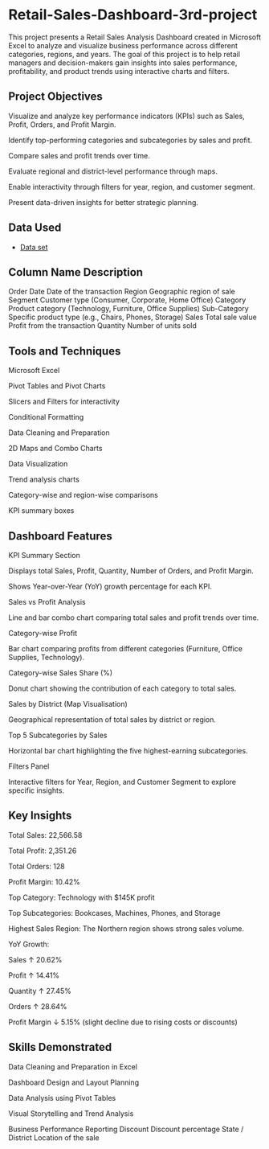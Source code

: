 # Retail-Sales-Dashboard-3rd-project
This project presents a Retail Sales Analysis Dashboard created in Microsoft Excel to analyze and visualize business performance across different categories, regions, and years. The goal of this project is to help retail managers and decision-makers gain insights into sales performance, profitability, and product trends using interactive charts and filters.
## Project Objectives

Visualize and analyze key performance indicators (KPIs) such as Sales, Profit, Orders, and Profit Margin.

Identify top-performing categories and subcategories by sales and profit.

Compare sales and profit trends over time.

Evaluate regional and district-level performance through maps.

Enable interactivity through filters for year, region, and customer segment.

Present data-driven insights for better strategic planning.

## Data Used

- <a href="https://github.com/sudipto18/Retail-Sales-Dashboard-3rd-project/blob/main/Retail%20Sales%20Dashboard-3rd%20project.xlsx">Data set</a>

## Column Name	Description
Order Date	Date of the transaction
Region	Geographic region of sale
Segment	Customer type (Consumer, Corporate, Home Office)
Category	Product category (Technology, Furniture, Office Supplies)
Sub-Category	Specific product type (e.g., Chairs, Phones, Storage)
Sales	Total sale value
Profit from the transaction
Quantity	Number of units sold
## Tools and Techniques

Microsoft Excel

Pivot Tables and Pivot Charts

Slicers and Filters for interactivity

Conditional Formatting

Data Cleaning and Preparation

2D Maps and Combo Charts

Data Visualization

Trend analysis charts

Category-wise and region-wise comparisons

KPI summary boxes

## Dashboard Features

KPI Summary Section

Displays total Sales, Profit, Quantity, Number of Orders, and Profit Margin.

Shows Year-over-Year (YoY) growth percentage for each KPI.

Sales vs Profit Analysis

Line and bar combo chart comparing total sales and profit trends over time.

Category-wise Profit

Bar chart comparing profits from different categories (Furniture, Office Supplies, Technology).

Category-wise Sales Share (%)

Donut chart showing the contribution of each category to total sales.

Sales by District (Map Visualisation)

Geographical representation of total sales by district or region.

Top 5 Subcategories by Sales

Horizontal bar chart highlighting the five highest-earning subcategories.

Filters Panel

Interactive filters for Year, Region, and Customer Segment to explore specific insights.

## Key Insights

Total Sales: 22,566.58

Total Profit: 2,351.26

Total Orders: 128

Profit Margin: 10.42%

Top Category: Technology with $145K profit

Top Subcategories: Bookcases, Machines, Phones, and Storage

Highest Sales Region: The Northern region shows strong sales volume.

YoY Growth:

Sales ↑ 20.62%

Profit ↑ 14.41%

Quantity ↑ 27.45%

Orders ↑ 28.64%

Profit Margin ↓ 5.15% (slight decline due to rising costs or discounts)


## Skills Demonstrated

Data Cleaning and Preparation in Excel

Dashboard Design and Layout Planning

Data Analysis using Pivot Tables

Visual Storytelling and Trend Analysis

Business Performance Reporting
Discount	Discount percentage
State / District	Location of the sale
